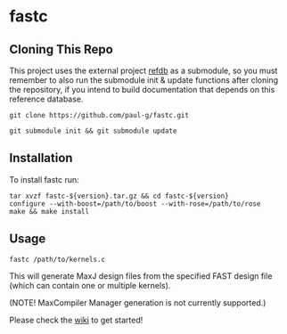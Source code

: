 fastc
=====

Cloning This Repo
-----------------

This project uses the external project [refdb](https://github.com/paul-g/refdb) 
as a submodule, so you must remember to also run the submodule init & update functions after
cloning the repository, if you intend to build documentation  that depends on this reference database.

`git clone https://github.com/paul-g/fastc.git`

`git submodule init && git submodule update`

Installation
------------
To install fastc run:
~~~~
tar xvzf fastc-${version}.tar.gz && cd fastc-${version}
configure --with-boost=/path/to/boost --with-rose=/path/to/rose
make && make install
~~~~

Usage
-----

~~~
fastc /path/to/kernels.c
~~~

This will generate MaxJ design files from the specified FAST design file (which can contain one or multiple kernels).

(NOTE! MaxCompiler Manager generation is not currently supported.)

Please check the [wiki](https://github.com/paul-g/fastc/wiki) to get started!
